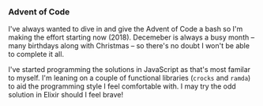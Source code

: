 ### Advent of Code

I've always wanted to dive in and give the Advent of Code a bash so I'm making the effort starting
now (2018). Decemeber is always a busy month – many birthdays along with Christmas – so there's no
doubt I won't be able to complete it all.

I've started programming the solutions in JavaScript as that's most familar to myself. I'm leaning
on a couple of functional libraries (`crocks` and `ramda`) to aid the programming style I feel
comfortable with. I may try the odd solution in Elixir should I feel brave!

